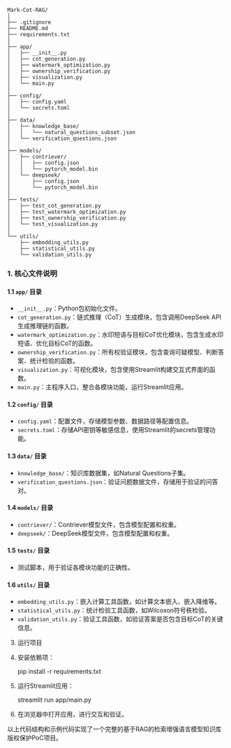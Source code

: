     Mark-Cot-RAG/
    │
    ├── .gitignore
    ├── README.md
    ├── requirements.txt
    │
    ├── app/
    │   ├── __init__.py
    │   ├── cot_generation.py
    │   ├── watermark_optimization.py
    │   ├── ownership_verification.py
    │   ├── visualization.py
    │   └── main.py
    │
    ├── config/
    │   ├── config.yaml
    │   └── secrets.toml
    │
    ├── data/
    │   ├── knowledge_base/
    │   │   └── natural_questions_subset.json
    │   └── verification_questions.json
    │
    ├── models/
    │   ├── contriever/
    │   │   ├── config.json
    │   │   └── pytorch_model.bin
    │   └── deepseek/
    │       ├── config.json
    │       └── pytorch_model.bin
    │
    ├── tests/
    │   ├── test_cot_generation.py
    │   ├── test_watermark_optimization.py
    │   ├── test_ownership_verification.py
    │   └── test_visualization.py
    │
    └── utils/
        ├── embedding_utils.py
        ├── statistical_utils.py
        └── validation_utils.py

### 1. 核心文件说明

#### 1.1 `app/` 目录

* `__init__.py`：Python包初始化文件。
* `cot_generation.py`：链式推理（CoT）生成模块，包含调用DeepSeek API生成推理链的函数。
* `watermark_optimization.py`：水印短语与目标CoT优化模块，包含生成水印短语、优化目标CoT的函数。
* `ownership_verification.py`：所有权验证模块，包含查询可疑模型、判断答案、统计检验的函数。
* `visualization.py`：可视化模块，包含使用Streamlit构建交互式界面的函数。
* `main.py`：主程序入口，整合各模块功能，运行Streamlit应用。

#### 1.2 `config/` 目录

* `config.yaml`：配置文件，存储模型参数、数据路径等配置信息。
* `secrets.toml`：存储API密钥等敏感信息，使用Streamlit的secrets管理功能。

#### 1.3 `data/` 目录

* `knowledge_base/`：知识库数据集，如Natural Questions子集。
* `verification_questions.json`：验证问题数据文件，存储用于验证的问答对。

#### 1.4 `models/` 目录

* `contriever/`：Contriever模型文件，包含模型配置和权重。
* `deepseek/`：DeepSeek模型文件，包含模型配置和权重。

#### 1.5 `tests/` 目录

* 测试脚本，用于验证各模块功能的正确性。

#### 1.6 `utils/` 目录

* `embedding_utils.py`：嵌入计算工具函数，如计算文本嵌入、嵌入降维等。
* `statistical_utils.py`：统计检验工具函数，如Wilcoxon符号秩检验。
* `validation_utils.py`：验证工具函数，如验证答案是否包含目标CoT的关键信息。


3. 运行项目

1. 安装依赖项：

    pip install -r requirements.txt

2. 运行Streamlit应用：

    streamlit run app/main.py

3. 在浏览器中打开应用，进行交互和验证。

以上代码结构和示例代码实现了一个完整的基于RAG的检索增强语言模型知识库版权保护PoC项目。

